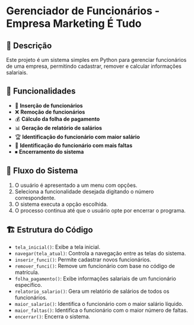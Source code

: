 # Gerenciador de Funcionários - Empresa Marketing É Tudo

## 📌 Descrição

Este projeto é um sistema simples em Python para gerenciar funcionários de uma empresa, permitindo cadastrar, remover e calcular informações salariais.

## 🚀 Funcionalidades

- 📌 **Inserção de funcionários**
- ❌ **Remoção de funcionários**
- 💰 **Cálculo da folha de pagamento**
- 📊 **Geração de relatório de salários**
- 🏆 **Identificação do funcionário com maior salário**
- 📅 **Identificação do funcionário com mais faltas**
- ⏹ **Encerramento do sistema**

## 🔄 Fluxo do Sistema

1. O usuário é apresentado a um menu com opções.
2. Seleciona a funcionalidade desejada digitando o número correspondente.
3. O sistema executa a opção escolhida.
4. O processo continua até que o usuário opte por encerrar o programa.

## 🏗 Estrutura do Código

- `tela_inicial()`: Exibe a tela inicial.
- `navegar(tela_atual)`: Controla a navegação entre as telas do sistema.
- `inserir_funci()`: Permite cadastrar novos funcionários.
- `remover_funci()`: Remove um funcionário com base no código de matrícula.
- `folha_pagamento()`: Exibe informações salariais de um funcionário específico.
- `relatorio_salario()`: Gera um relatório de salários de todos os funcionários.
- `maior_salario()`: Identifica o funcionário com o maior salário líquido.
- `maior_faltas()`: Identifica o funcionário com o maior número de faltas.
- `encerrar()`: Encerra o sistema.
